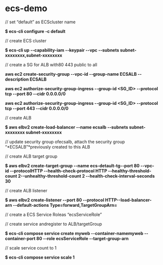 # ecs-demo

// set “default” as ECScluster name

**$ ecs-cli configure -c default**

 

// create ECS cluster

**$ ecs-cli up --capability-iam --keypair <KEYNAME> --vpc <VPCID> --subnets subnet-xxxxxxxx,subnet-xxxxxxxx**



// create a SG for ALB with80 443 public to all

**aws ec2 create-security-group --vpc-id <VPCID> --group-name ECSALB --description ECSALB**

**aws ec2 authorize-security-group-ingress --group-id <SG_ID>  --protocol tcp --port 80 --cidr 0.0.0.0/0**

**aws ec2 authorize-security-group-ingress --group-id <SG_ID> --protocol tcp --port 443 --cidr 0.0.0.0/0**



// create ALB

**$ aws elbv2 create-load-balancer --name ecsalb --subnets subnet-xxxxxxxx subnet-xxxxxxxx**



// update security group ofecsalb, attach the security group “*ECSALB”*previously created to this ALB



// create ALB target group

**$ aws elbv2 create-target-group --name ecs-detault-tg--port 80 --vpc-id  <VPCID> --protocolHTTP --health-check-protocol HTTP --healthy-threshold-count 2--unhealthy-threshold-count 2 --health-check-interval-seconds 30**



// create ALB listener

**$ aws elbv2 create-listener --port 80 --protocol HTTP--load-balancer-arn <ARN> --default-actions Type=forward,TargetGroupArn=<ARN>**



// create a ECS Service Roleas “ecsServiceRole”

 

// create service andregister to ALB/targetGroup

**$ ecs-cli compose service create myweb --container-namemyweb --container-port 80 --role ecsServiceRole --target-group-arn <ARN>**



// scale service count to 1 

**$ ecs-cli compose service scale 1**

